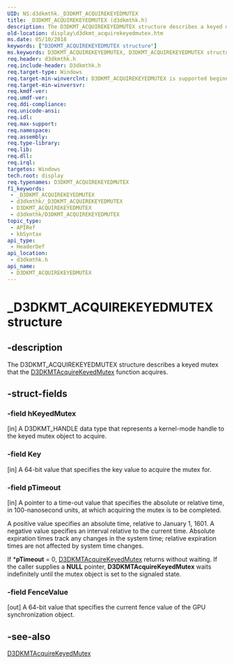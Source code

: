 ```yaml
---
UID: NS:d3dkmthk._D3DKMT_ACQUIREKEYEDMUTEX
title: _D3DKMT_ACQUIREKEYEDMUTEX (d3dkmthk.h)
description: The D3DKMT_ACQUIREKEYEDMUTEX structure describes a keyed mutex that the D3DKMTAcquireKeyedMutex function acquires.
old-location: display\d3dkmt_acquirekeyedmutex.htm
ms.date: 05/10/2018
keywords: ["D3DKMT_ACQUIREKEYEDMUTEX structure"]
ms.keywords: D3DKMT_ACQUIREKEYEDMUTEX, D3DKMT_ACQUIREKEYEDMUTEX structure [Display Devices], OpenGL_Structs_114ed313-61ac-4c09-97fa-8b47a0aa40d1.xml, _D3DKMT_ACQUIREKEYEDMUTEX, d3dkmthk/D3DKMT_ACQUIREKEYEDMUTEX, display.d3dkmt_acquirekeyedmutex
req.header: d3dkmthk.h
req.include-header: D3dkmthk.h
req.target-type: Windows
req.target-min-winverclnt: D3DKMT_ACQUIREKEYEDMUTEX is supported beginning with the Windows 7 operating system.
req.target-min-winversvr: 
req.kmdf-ver: 
req.umdf-ver: 
req.ddi-compliance: 
req.unicode-ansi: 
req.idl: 
req.max-support: 
req.namespace: 
req.assembly: 
req.type-library: 
req.lib: 
req.dll: 
req.irql: 
targetos: Windows
tech.root: display
req.typenames: D3DKMT_ACQUIREKEYEDMUTEX
f1_keywords:
 - _D3DKMT_ACQUIREKEYEDMUTEX
 - d3dkmthk/_D3DKMT_ACQUIREKEYEDMUTEX
 - D3DKMT_ACQUIREKEYEDMUTEX
 - d3dkmthk/D3DKMT_ACQUIREKEYEDMUTEX
topic_type:
 - APIRef
 - kbSyntax
api_type:
 - HeaderDef
api_location:
 - d3dkmthk.h
api_name:
 - D3DKMT_ACQUIREKEYEDMUTEX
---
```


# _D3DKMT_ACQUIREKEYEDMUTEX structure


## -description

The D3DKMT_ACQUIREKEYEDMUTEX structure describes a keyed mutex that the <a href="/windows-hardware/drivers/ddi/d3dkmthk/nf-d3dkmthk-d3dkmtacquirekeyedmutex">D3DKMTAcquireKeyedMutex</a> function acquires.

## -struct-fields

### -field hKeyedMutex

[in] A D3DKMT_HANDLE data type that represents a kernel-mode handle to the keyed mutex object to acquire.

### -field Key

[in] A 64-bit value that specifies the key value to acquire the mutex for.

### -field pTimeout

[in] A pointer to a time-out value that specifies the absolute or relative time, in 100-nanosecond units, at which acquiring the mutex is to be completed. 

A positive value specifies an absolute time, relative to January 1, 1601. A negative value specifies an interval relative to the current time. Absolute expiration times track any changes in the system time; relative expiration times are not affected by system time changes. 

If *<b>pTimeout</b> = 0, <a href="/windows-hardware/drivers/ddi/d3dkmthk/nf-d3dkmthk-d3dkmtacquirekeyedmutex">D3DKMTAcquireKeyedMutex</a> returns without waiting. If the caller supplies a <b>NULL</b> pointer, <b>D3DKMTAcquireKeyedMutex</b> waits indefinitely until the mutex object is set to the signaled state.

### -field FenceValue

[out] A 64-bit value that specifies the current fence value of the GPU synchronization object.

## -see-also

<a href="/windows-hardware/drivers/ddi/d3dkmthk/nf-d3dkmthk-d3dkmtacquirekeyedmutex">D3DKMTAcquireKeyedMutex</a>
